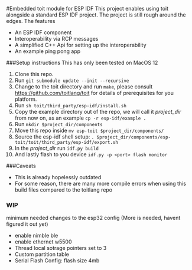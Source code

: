 #Embedded toit module for ESP IDF
This project enables using toit alongside a standard ESP IDF project. 
The project is still rough around the edges. The features
* An ESP IDF component
* Interoperability via RCP messages
* A simplified C++ Api for setting up the interoperability 
* An example ping pong app

###Setup instructions
This has only been tested on MacOS 12
1. Clone this repo.
2. Run `git submodule update --init --recursive`
3. Change to the toit directory and run `make`, please consult 
https://github.com/toitlang/toit for details of prerequisites for you platform. 
4. Run `sh toit/third_party/esp-idf/install.sh`
5. Copy the example directory out of the repo, we will call it *project_dir* 
from now on, as an example `cp -r esp-idf/example .`
6. Run `mkdir $project_dir/components`
7. Move this repo inside `mv esp-toit $project_dir/components/` 
8. Source the esp-idf shell setup: `. $project_dir/components/esp-toit/toit/third_party/esp-idf/export.sh`
9. In the *project_dir* run `idf.py build`
10. And lastly flash to you device `idf.py -p <port> flash monitor`


###Caveats
* This is already hopelessly outdated
* For some reason, there are many more compile errors when using this build files compared to the toitlang repo


### WIP
minimum needed changes to the esp32 config (More is needed, havent figured it out yet)

* enable nimble ble
* enable ethernet w5500
* Thread local sotrage pointers set to 3
* Custom partition table
* Serial Flash Config: flash size 4mb